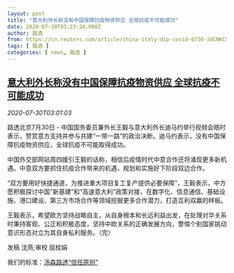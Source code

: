 ```yaml
---
layout: post
title: "意大利外长称没有中国保障抗疫物资供应 全球抗疫不可能成功"
date: 2020-07-30T03:23:24.000Z
author: 路透
from: https://cn.reuters.com/article/china-italy-dip-covid-0730-idCNKCS24V0BU
tags: [ 路透 ]
categories: [ news, 路透 ]
---
```

<!--1596079404000-->
[意大利外长称没有中国保障抗疫物资供应 全球抗疫不可能成功](https://cn.reuters.com/article/china-italy-dip-covid-0730-idCNKCS24V0BU)
------

<div>
<div><i>2020-07-30T03:01:03</i></div><div class="StandardArticleBody_body"><p>路透北京7月30日 - 中国国务委员兼外长王毅与意大利外长迪马约举行视频会晤时表示，赞赏意方支持并参与共建“一带一路”的政治决断。迪马约表示，没有中国保障抗疫物资供应，全球抗疫不可能取得成功。 </p><p>中国外交部网站周四援引王毅的话称，相信后疫情时代中意合作还将涌现更多新机遇。中意双方要抓住抗疫合作带来的机遇，规划和实施好下阶段双边合作。     </p><p>“双方要用好快捷通道，为推进重大项目复工复产提供必要保障”，王毅表示，中方愿积极探讨中国“新基建”和“高速意大利”政策对接，在数字化、信息通信、基础设施、港口建设、第三方市场合作等领域挖掘更多合作潜力，打造互利双赢的样板。 </p><p>王毅表示，希望欧方坚持战略自主，从自身根本和长远利益出发，在处理对华关系时秉持客观、公正和积极态度，坚持中欧关系的正确发展方向，警惕个别国家挑动意识形态对立为其自身私利服务。（完）  </p><div class="Attribution_container"><div class="Attribution_attribution"><p class="Attribution_content">发稿 沈燕;审校 屈桂娟 </p></div></div><div class="StandardArticleBody_trustBadgeContainer"><span class="StandardArticleBody_trustBadgeTitle">我们的标准：</span><span class="trustBadgeUrl"><a href="https://www.thomsonreuters.cn/content/dam/openweb/documents/pdf/china/brochures/about-us-1.pdf">汤森路透“信任原则”</a></span></div></div>
</div>
